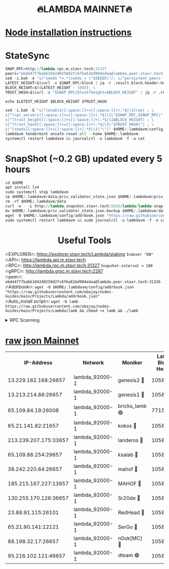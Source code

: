 <h1 align="center"> 🔥LAMBDA MAINNET🔥</h1>


[Node installation instructions](https://github.com/obajay/nodes-Guides/tree/main/Projects/Lambda)
=


# StateSync
```python
SNAP_RPC=http://lambda.rpc.m.stavr.tech:31327
peers="ebdd47f7babb184240258d2fc6fba61bd994edaa@lambda.peer.stavr.tech:31326" 
sed -i.bak -e "s/^seeds *=.*/seeds = \"$SEEDS\"/; s/^persistent_peers *=.*/persistent_peers = \"$PEERS\"/" $HOME/.lambdavm/config/config.toml
LATEST_HEIGHT=$(curl -s $SNAP_RPC/block | jq -r .result.block.header.height); \
BLOCK_HEIGHT=$((LATEST_HEIGHT - 100)); \
TRUST_HASH=$(curl -s "$SNAP_RPC/block?height=$BLOCK_HEIGHT" | jq -r .result.block_id.hash)

echo $LATEST_HEIGHT $BLOCK_HEIGHT $TRUST_HASH

sed -i.bak -E "s|^(enable[[:space:]]+=[[:space:]]+).*$|\1true| ; \
s|^(rpc_servers[[:space:]]+=[[:space:]]+).*$|\1\"$SNAP_RPC,$SNAP_RPC\"| ; \
s|^(trust_height[[:space:]]+=[[:space:]]+).*$|\1$BLOCK_HEIGHT| ; \
s|^(trust_hash[[:space:]]+=[[:space:]]+).*$|\1\"$TRUST_HASH\"| ; \
s|^(seeds[[:space:]]+=[[:space:]]+).*$|\1\"\"|" $HOME/.lambdavm/config/config.toml
lambdavm tendermint unsafe-reset-all --home $HOME/.lambdavm
systemctl restart lambdavm && journalctl -u lambdavm -f -o cat

```
# SnapShot (~0.2 GB) updated every 5 hours
```python
cd $HOME
apt install lz4
sudo systemctl stop lambdavm
cp $HOME/.lambdavm/data/priv_validator_state.json $HOME/.lambdavm/priv_validator_state.json.backup
rm -rf $HOME/.lambdavm/data
curl -o - -L http://lambda.snapshot.stavr.tech:5016/lambda/lambda-snap.tar.lz4 | lz4 -c -d - | tar -x -C $HOME/.lambdavm --strip-components 2
mv $HOME/.lambdavm/priv_validator_state.json.backup $HOME/.lambdavm/data/priv_validator_state.json
wget -O $HOME/.lambdavm/config/addrbook.json "https://raw.githubusercontent.com/obajay/nodes-Guides/main/Projects/Lambda/addrbook.json"
sudo systemctl restart lambdavm && sudo journalctl -u lambdavm -f -o cat
```
 <h1 align="center"> Useful Tools</h1>

🔥EXPLORER🔥:      https://explorer.stavr.tech/Lambda/staking	        `Indexer "ON"` \
🔥API🔥: 			 		 https://lambda.api.m.stavr.tech \
🔥RPC🔥:           http://lambda.rpc.m.stavr.tech:31327	              `Snapshot-interval = 100` \
🔥gRPC🔥:          http://lambda.grpc.m.stavr.tech:2287 \
🔥peer🔥:					 `ebdd47f7babb184240258d2fc6fba61bd994edaa@lambda.peer.stavr.tech:31326` \
🔥Addrbook🔥:    ```wget -O $HOME/.lambdavm/config/addrbook.json "https://raw.githubusercontent.com/obajay/nodes-Guides/main/Projects/Lambda/addrbook.json"``` \
🔥Auto_install script🔥: ```wget -O lamb https://raw.githubusercontent.com/obajay/nodes-Guides/main/Projects/Lambda/lamb && chmod +x lamb && ./lamb```


<details>
<summary>RPC Scanning</summary>

<h2 align="center"> We scan nodes in real time every 4 hours. And we provide the final result of RPC endpoints.
We cannot influence the operation of these nodes in any way. </h2>


```python
If Voting Power is higher than 0 --> then the Node is a validator of the network and may be subject to attack and be a potential threat to the chain.
```
```python
We marked such validators with a red symbol
```

</details>

[raw json Mainnet](https://rpc-check.lambm.stavr.tech/lambm/rpc-lambm-result.json)
=


<table><tr><th>IP-Address</th><th>Network</th><th>Moniker</th><th>Latest Block Height</th><th>Earliest Block Height</th><th>Catching Up</th><th>Tx Index</th><th>Voting Power</th><th>Scan Time</th></tr><tr><td>13.229.162.168:26657</td><td>lambda_92000-1</td><td>genesis2 🔴</td><td>10580624</td><td>1</td><td>False</td><td>on</td><td>16646650</td><td>2023-12-16T18:51:40.039424556UTC</td></tr><tr><td>13.213.214.88:26657</td><td>lambda_92000-1</td><td>genesis1 🔴</td><td>10580626</td><td>1</td><td>False</td><td>on</td><td>107835</td><td>2023-12-16T18:51:44.259636643UTC</td></tr><tr><td>65.109.84.19:26008</td><td>lambda_92000-1</td><td>bricks_lamb 🟢</td><td>7715743</td><td>7581001</td><td>False</td><td>on</td><td>0</td><td>2023-12-16T18:51:55.506062808UTC</td></tr><tr><td>65.21.141.82:21657</td><td>lambda_92000-1</td><td>kokos 🔴</td><td>10580626</td><td>7716001</td><td>False</td><td>off</td><td>546765</td><td>2023-12-16T18:51:46.670223208UTC</td></tr><tr><td>213.239.207.175:33657</td><td>lambda_92000-1</td><td>landeros 🔴</td><td>10580623</td><td>8136001</td><td>False</td><td>off</td><td>936598</td><td>2023-12-16T18:51:34.320883848UTC</td></tr><tr><td>65.109.88.254:29657</td><td>lambda_92000-1</td><td>ksalab 🔴</td><td>10580626</td><td>8715001</td><td>False</td><td>on</td><td>502922</td><td>2023-12-16T18:51:49.740124109UTC</td></tr><tr><td>38.242.220.64:26657</td><td>lambda_92000-1</td><td>mahof 🔴</td><td>10580620</td><td>10131001</td><td>False</td><td>off</td><td>770350</td><td>2023-12-16T18:51:29.513529790UTC</td></tr><tr><td>185.215.167.227:13657</td><td>lambda_92000-1</td><td>MAHOF 🔴</td><td>10580626</td><td>10134001</td><td>False</td><td>on</td><td>2051510</td><td>2023-12-16T18:51:43.356498415UTC</td></tr><tr><td>130.255.170.126:36657</td><td>lambda_92000-1</td><td>Sr20de 🔴</td><td>10580623</td><td>10353001</td><td>False</td><td>off</td><td>671423</td><td>2023-12-16T18:51:34.759496924UTC</td></tr><tr><td>23.88.91.115:26101</td><td>lambda_92000-1</td><td>RedHead 🔴</td><td>10580623</td><td>10480623</td><td>False</td><td>off</td><td>553202</td><td>2023-12-16T18:51:35.003328885UTC</td></tr><tr><td>65.21.90.141:12121</td><td>lambda_92000-1</td><td>SerGo 🔴</td><td>10580626</td><td>10480626</td><td>False</td><td>off</td><td>10531647</td><td>2023-12-16T18:51:50.059113422UTC</td></tr><tr><td>88.198.32.17:26657</td><td>lambda_92000-1</td><td>n0ok[MC] 🔴</td><td>10580628</td><td>10480628</td><td>False</td><td>off</td><td>1578630</td><td>2023-12-16T18:51:55.133073649UTC</td></tr><tr><td>95.216.102.121:46657</td><td>lambda_92000-1</td><td>dteam 🟢</td><td>10580626</td><td>10579001</td><td>False</td><td>off</td><td>0</td><td>2023-12-16T18:51:49.405100298UTC</td></tr></table>
